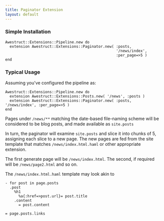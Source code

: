 ```yaml
---
title: Paginator Extension
layout: default
---
```


### Simple Installation
    
    Awestruct::Extensions::Pipeline.new do
      extension Awestruct::Extensions::Paginator.new( :posts, 
                                                      '/news/index', 
                                                      :per_page=>5 )
    end

### Typical Usage

Assuming you've configured the pipeline as:

    Awestruct::Extensions::Pipeline.new do
      extension Awestruct::Extensions::Posts.new( '/news', :posts )
      extension Awestruct::Extensions::Paginator.new( :posts, '/news/index', :per_page=>5 )
    end

Pages under `/news/**` matching the date-based file-naming scheme will be considered
to be blog posts, and made available as `site.posts`

In turn, the paginator will examine `site.posts` and slice it into chunks of 5,
assigning each slice to a new page.  The new pages are fed from the site template
that matches `/news/index.html.haml` or other appropriate extension.

The first generate page will be `/news/index.html`.  The second, if required will
 be `/news/page2.html` and so on.

The `/news/index.html.haml` template may look akin to

    - for post in page.posts
      .post
        %h1
          %a{:href=>post.url}= post.title
        .content
          = post.content

    = page.posts.links

